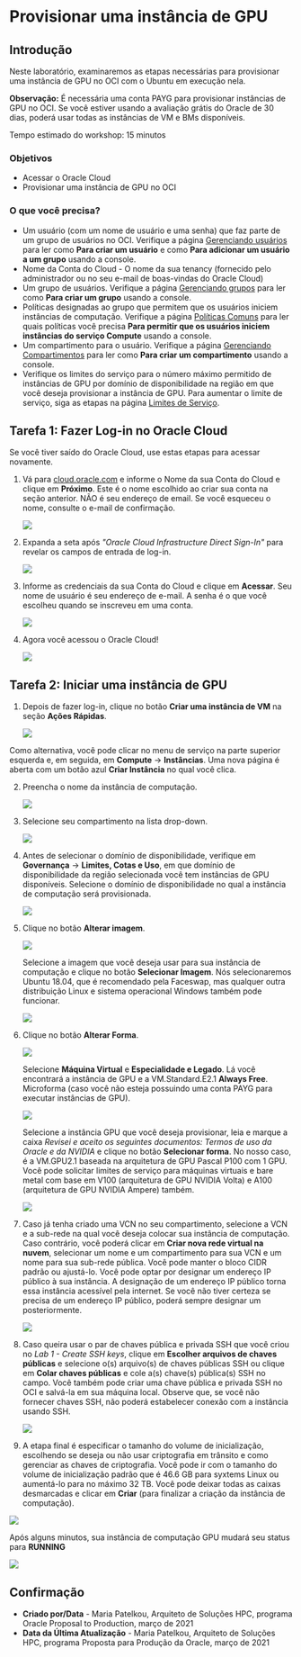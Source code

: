 # Provisionar uma instância de GPU

## Introdução

Neste laboratório, examinaremos as etapas necessárias para provisionar uma instância de GPU no OCI com o Ubuntu em execução nela.

**Observação:** É necessária uma conta PAYG para provisionar instâncias de GPU no OCI. Se você estiver usando a avaliação grátis do Oracle de 30 dias, poderá usar todas as instâncias de VM e BMs disponíveis.

Tempo estimado do workshop: 15 minutos

### Objetivos

*   Acessar o Oracle Cloud
*   Provisionar uma instância de GPU no OCI

### O que você precisa?

*   Um usuário (com um nome de usuário e uma senha) que faz parte de um grupo de usuários no OCI. Verifique a página [Gerenciando usuários](https://docs.oracle.com/en-us/iaas/Content/Identity/Tasks/managingusers.htm) para ler como **Para criar um usuário** e como **Para adicionar um usuário a um grupo** usando a console.
*   Nome da Conta do Cloud - O nome da sua tenancy (fornecido pelo administrador ou no seu e-mail de boas-vindas do Oracle Cloud)
*   Um grupo de usuários. Verifique a página [Gerenciando grupos](https://docs.oracle.com/en-us/iaas/Content/Identity/Tasks/managinggroups.htm#three) para ler como **Para criar um grupo** usando a console.
*   Políticas designadas ao grupo que permitem que os usuários iniciem instâncias de computação. Verifique a página [Políticas Comuns](https://docs.oracle.com/en-us/iaas/Content/Identity/Concepts/commonpolicies.htm#top) para ler quais políticas você precisa **Para permitir que os usuários iniciem instâncias do serviço Compute** usando a console.
*   Um compartimento para o usuário. Verifique a página [Gerenciando Compartimentos](https://docs.oracle.com/en-us/iaas/Content/Identity/Tasks/managingcompartments.htm#uscons) para ler como **Para criar um compartimento** usando a console.
*   Verifique os limites do serviço para o número máximo permitido de instâncias de GPU por domínio de disponibilidade na região em que você deseja provisionar a instância de GPU. Para aumentar o limite de serviço, siga as etapas na página [Limites de Serviço](https://docs.oracle.com/en-us/iaas/Content/General/Concepts/servicelimits.htm#top).

## Tarefa 1: Fazer Log-in no Oracle Cloud

Se você tiver saído do Oracle Cloud, use estas etapas para acessar novamente.

1.  Vá para [cloud.oracle.com](https://cloud.oracle.com) e informe o Nome da sua Conta do Cloud e clique em **Próximo**. Este é o nome escolhido ao criar sua conta na seção anterior. NÃO é seu endereço de email. Se você esqueceu o nome, consulte o e-mail de confirmação.
    
    ![](images/cloud-oracle.png " ")
    
2.  Expanda a seta após _"Oracle Cloud Infrastructure Direct Sign-In"_ para revelar os campos de entrada de log-in.
    
    ![](images/cloud-login-tenant.png " ")
    
3.  Informe as credenciais da sua Conta do Cloud e clique em **Acessar**. Seu nome de usuário é seu endereço de e-mail. A senha é o que você escolheu quando se inscreveu em uma conta.
    
    ![](images/oci-signin.png " ")
    
4.  Agora você acessou o Oracle Cloud!
    
    ![](images/oci-console-home-page.png " ")
    

## Tarefa 2: Iniciar uma instância de GPU

1.  Depois de fazer log-in, clique no botão **Criar uma instância de VM** na seção **Ações Rápidas**.
    
    ![](images/click-create-vm-instance.png " ")
    

Como alternativa, você pode clicar no menu de serviço na parte superior esquerda e, em seguida, em **Compute** -> **Instâncias**. Uma nova página é aberta com um botão azul **Criar Instância** no qual você clica.

2.  Preencha o nome da instância de computação.
    
    ![](images/fill-in-name.PNG " ")
    
3.  Selecione seu compartimento na lista drop-down.
    
    ![](images/select-compartment.PNG " ")
    
4.  Antes de selecionar o domínio de disponibilidade, verifique em **Governança** -> **Limites, Cotas e Uso**, em que domínio de disponibilidade da região selecionada você tem instâncias de GPU disponíveis. Selecione o domínio de disponibilidade no qual a instância de computação será provisionada.
    
    ![](images/select-AD.PNG " ")
    
5.  Clique no botão **Alterar imagem**.
    
    ![](images/change-image.PNG " ")
    
    Selecione a imagem que você deseja usar para sua instância de computação e clique no botão **Selecionar Imagem**. Nós selecionaremos Ubuntu 18.04, que é recomendado pela Faceswap, mas qualquer outra distribuição Linux e sistema operacional Windows também pode funcionar.
    
    ![](images/select-image.PNG " ")
    
6.  Clique no botão **Alterar Forma**.
    
    ![](images/change-shape.PNG " ")
    
    Selecione **Máquina Virtual** e **Especialidade e Legado**. Lá você encontrará a instância de GPU e a VM.Standard.E2.1 **Always Free**. Microforma (caso você não esteja possuindo uma conta PAYG para executar instâncias de GPU).
    
    ![](images/select-VM-SL.PNG " ")
    
    Selecione a instância GPU que você deseja provisionar, leia e marque a caixa _Revisei e aceito os seguintes documentos: Termos de uso da Oracle e da NVIDIA_ e clique no botão **Selecionar forma**. No nosso caso, é a VM.GPU2.1 baseada na arquitetura de GPU Pascal P100 com 1 GPU. Você pode solicitar limites de serviço para máquinas virtuais e bare metal com base em V100 (arquitetura de GPU NVIDIA Volta) e A100 (arquitetura de GPU NVIDIA Ampere) também.
    
    ![](images/select-GPU.PNG " ")
    
7.  Caso já tenha criado uma VCN no seu compartimento, selecione a VCN e a sub-rede na qual você deseja colocar sua instância de computação. Caso contrário, você poderá clicar em **Criar nova rede virtual na nuvem**, selecionar um nome e um compartimento para sua VCN e um nome para sua sub-rede pública. Você pode manter o bloco CIDR padrão ou ajustá-lo. Você pode optar por designar um endereço IP público à sua instância. A designação de um endereço IP público torna essa instância acessível pela internet. Se você não tiver certeza se precisa de um endereço IP público, poderá sempre designar um posteriormente.
    
    ![](images/create-vcn.PNG " ")
    
8.  Caso queira usar o par de chaves pública e privada SSH que você criou no _Lab 1 - Create SSH keys_, clique em **Escolher arquivos de chaves públicas** e selecione o(s) arquivo(s) de chaves públicas SSH ou clique em **Colar chaves públicas** e cole a(s) chave(s) pública(s) SSH no campo. Você também pode criar uma chave pública e privada SSH no OCI e salvá-la em sua máquina local. Observe que, se você não fornecer chaves SSH, não poderá estabelecer conexão com a instância usando SSH.
    
    ![](images/add-SSH.PNG " ")
    
9.  A etapa final é especificar o tamanho do volume de inicialização, escolhendo se deseja ou não usar criptografia em trânsito e como gerenciar as chaves de criptografia. Você pode ir com o tamanho do volume de inicialização padrão que é 46.6 GB para syxtems Linux ou aumentá-lo para no máximo 32 TB. Você pode deixar todas as caixas desmarcadas e clicar em **Criar** (para finalizar a criação da instância de computação).
    

![](images/boot-volume.PNG " ")

Após alguns minutos, sua instância de computação GPU mudará seu status para **RUNNING**

![](images/instance-running.PNG " ")

## **Confirmação**

*   **Criado por/Data** - Maria Patelkou, Arquiteto de Soluções HPC, programa Oracle Proposal to Production, março de 2021
*   **Data da Última Atualização** - Maria Patelkou, Arquiteto de Soluções HPC, programa Proposta para Produção da Oracle, março de 2021
